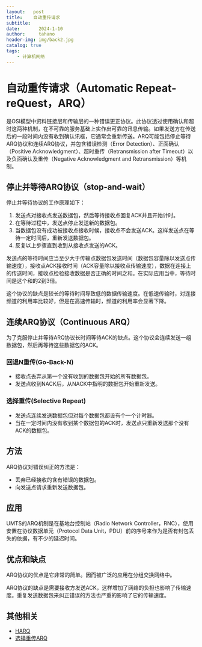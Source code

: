 ```yaml
---
layout:   post
title:    自动重传请求
subtitle:   
date:       2024-1-10
author:     tahano
header-img: img/back2.jpg
catalog: true
tags:
    - 计算机网络
---
```


# 自动重传请求（Automatic Repeat-reQuest，ARQ）

是OSI模型中资料链接层和传输层的一种错误更正协议。此协议透过使用确认和超时这两种机制，在不可靠的服务基础上实作出可靠的讯息传输。如果发送方在传送后的一段时间内没有收到确认讯框，它通常会重新传送。ARQ可能包括停止等待ARQ协议和连续ARQ协议，并包含错误检测（Error Detection）、正面确认（Positive Acknowledgment）、超时重传（Retransmission after Timeout）以及负面确认及重传（Negative Acknowledgment and Retransmission）等机制。

## 停止并等待ARQ协议（stop-and-wait）

停止并等待协议的工作原理如下：

1. 发送点对接收点发送数据包，然后等待接收点回复ACK并且开始计时。
2. 在等待过程中，发送点停止发送新的数据包。
3. 当数据包没有成功被接收点接收时候，接收点不会发送ACK。这样发送点在等待一定时间后，重新发送数据包。
4. 反复以上步骤直到收到从接收点发送的ACK。

发送点的等待时间应当至少大于传输点数据包发送时间（数据包容量除以发送点传输速度），接收点ACK接收时间（ACK容量除以接收点传输速度），数据在连接上的传送时间，接收点检验接收数据是否正确的时间之和。在实际应用当中，等待时间是这个和的2到3倍。

这个协议的缺点是较长的等待时间导致低的数据传输速度。在低速传输时，对连接频道的利用率比较好，但是在高速传输时，频道的利用率会显著下降。

## 连续ARQ协议（Continuous ARQ）

为了克服停止并等待ARQ协议长时间等待ACK的缺点。这个协议会连续发送一组数据包，然后再等待这些数据包的ACK。

### 回退N重传(Go-Back-N)

- 接收点丢弃从第一个没有收到的数据包开始的所有数据包。
- 发送点收到NACK后，从NACK中指明的数据包开始重新发送。

### 选择重传(Selective Repeat)

- 发送点连续发送数据包但对每个数据包都设有个一个计时器。
- 当在一定时间内没有收到某个数据包的ACK时，发送点只重新发送那个没有ACK的数据包。

## 方法

ARQ协议对错误纠正的方法是：

- 丢弃已经接收的含有错误的数据包。
- 向发送点请求重新发送数据包。

## 应用

UMTS的ARQ机制是在基地台控制站（Radio Network Controller，RNC），使用安置在协议数据单元（Protocol Data Unit，PDU）前的序号来作为是否有封包丢失的依据，有不少的延迟时间。

## 优点和缺点

ARQ协议的优点是它非常的简单。因而被广泛的应用在分组交换网络中。

ARQ协议的缺点是需要接收方发送ACK，这样增加了网络的负担也影响了传输速度。重复发送数据包来纠正错误的方法也严重的影响了它的传输速度。

## 其他相关

- [HARQ](https://zh.wikipedia.org/wiki/HARQ)
- [选择重传ARQ](https://zh.wikipedia.org/wiki/选择重传ARQ)
